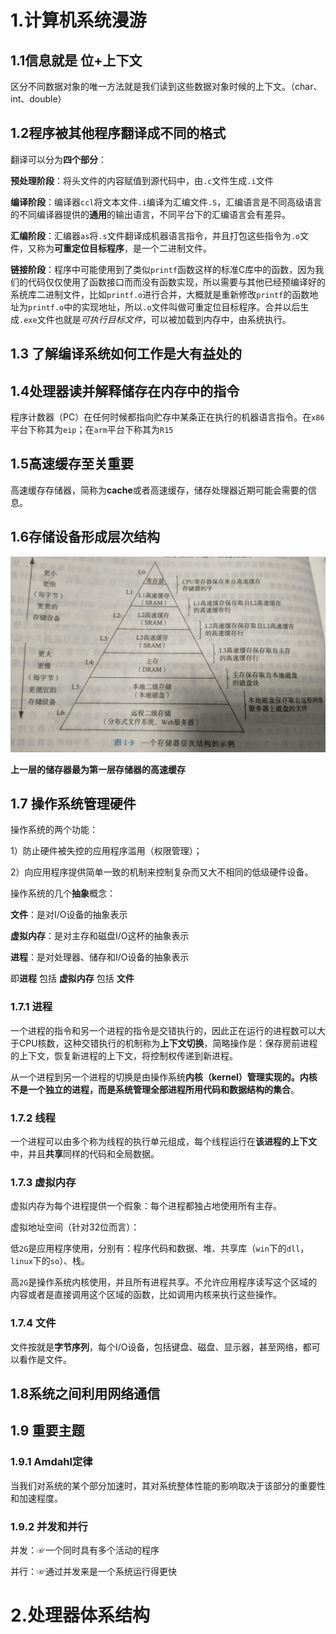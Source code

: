 # 1.计算机系统漫游

## 1.1信息就是 位+上下文

区分不同数据对象的唯一方法就是我们读到这些数据对象时候的上下文。（char、int、double）

## 1.2程序被其他程序翻译成不同的格式

翻译可以分为**四个部分**：

**预处理阶段**：将头文件的内容赋值到源代码中，由`.c`文件生成`.i`文件

**编译阶段**：编译器`ccl`将文本文件`.i`编译为汇编文件`.S`，汇编语言是不同高级语言的不同编译器提供的**通用**的输出语言，不同平台下的汇编语言会有差异。

**汇编阶段**：汇编器`as`将`.s`文件翻译成机器语言指令，并且打包这些指令为`.o`文件，又称为**可重定位目标程序**，是一个二进制文件。

**链接阶段**：程序中可能使用到了类似`printf`函数这样的标准C库中的函数，因为我们的代码仅仅使用了函数接口而而没有函数实现，所以需要与其他已经预编译好的系统库二进制文件，比如`printf.o`进行合并，大概就是重新修改`printf`的函数地址为`printf.o`中的实现地址，所以`.o`文件叫做可重定位目标程序。合并以后生成`.exe`文件也就是*可执行目标文件*，可以被加载到内存中，由系统执行。

## 1.3 了解编译系统如何工作是大有益处的

## 1.4处理器读并解释储存在内存中的指令

程序计数器（PC）在任何时候都指向贮存中某条正在执行的机器语言指令。在`x86`平台下称其为`eip`；在`arm`平台下称其为`R15`

## 1.5高速缓存至关重要

高速缓存存储器，简称为**cache**或者高速缓存，储存处理器近期可能会需要的信息。

## 1.6存储设备形成层次结构

![](./picture/1.jpg)

**上一层的储存器最为第一层存储器的高速缓存**

## 1.7 操作系统管理硬件

操作系统的两个功能：

1）防止硬件被失控的应用程序滥用（权限管理）；

2）向应用程序提供简单一致的机制来控制复杂而又大不相同的低级硬件设备。

操作系统的几个**抽象**概念：

**文件**：是对I/O设备的抽象表示

**虚拟内存**：是对主存和磁盘I/O这杯的抽象表示

**进程**：是对处理器、储存和I/O设备的抽象表示

 即**进程** 包括 **虚拟内存** 包括 **文件**

### 1.7.1 进程

一个进程的指令和另一个进程的指令是交错执行的，因此正在运行的进程数可以大于CPU核数，这种交错执行的机制称为**上下文切换**，简略操作是：保存房前进程的上下文，恢复新进程的上下文，将控制权传递到新进程。

从一个进程到另一个进程的切换是由操作系统**内核（kernel）**管理实现的。内核不是一个独立的进程，而是**系统管理全部进程所用代码和数据结构的集合**。

### 1.7.2 线程

一个进程可以由多个称为线程的执行单元组成，每个线程运行在**该进程的上下文**中，并且**共享**同样的代码和全局数据。

### 1.7.3 虚拟内存

虚拟内存为每个进程提供一个假象：每个进程都独占地使用所有主存。

虚拟地址空间（针对32位而言）：

低`2G`是应用程序使用，分别有：程序代码和数据、堆、共享库（`win`下的`dll`，`linux`下的`so`）、栈。

高`2G`是操作系统内核使用，并且所有进程共享。不允许应用程序读写这个区域的内容或者是直接调用这个区域的函数，比如调用内核来执行这些操作。

### 1.7.4 文件

文件按就是**字节序列**，每个I/O设备，包括键盘、磁盘、显示器，甚至网络，都可以看作是文件。

## 1.8系统之间利用网络通信

## 1.9 重要主题

### 1.9.1 Amdahl定律

当我们对系统的某个部分加速时，其对系统整体性能的影响取决于该部分的重要性和加速程度。

### 1.9.2 并发和并行

并发：☞一个同时具有多个活动的程序

并行：☞通过并发来是一个系统运行得更快

# 2.处理器体系结构





